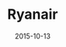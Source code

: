 ---
layout: site
title: "Ryanair"
date: 2015-10-13
categories: [travel]
version: 1.5.7
major: 1
minor: 5
patch: 7
slug: ryanair
link: https://www.ryanair.com/gb/en/
permalink: /sites/:slug
---